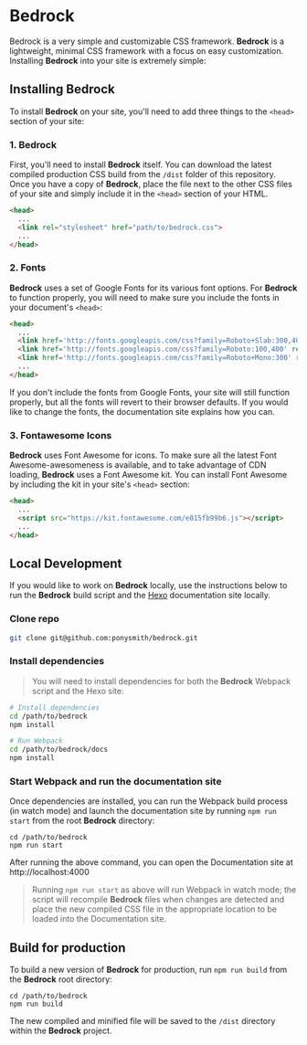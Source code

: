 # Bedrock
Bedrock is a very simple and customizable CSS framework. **Bedrock** is a lightweight, minimal CSS framework with a focus on easy customization. Installing **Bedrock** into your site is extremely simple:


## Installing Bedrock
To install **Bedrock** on your site, you'll need to add three things to the `<head>` section of your site:

### 1. Bedrock
First, you'll need to install **Bedrock** itself. You can download the latest compiled production CSS build from the `/dist` folder of this repository. Once you have a copy of **Bedrock**, place the file next to the other CSS files of your site and simply include it in the `<head>` section of your HTML.

```html
<head>
  ...
  <link rel="stylesheet" href="path/to/bedrock.css">
  ...
</head>
```


### 2. Fonts
**Bedrock** uses a set of Google Fonts for its various font options. For **Bedrock** to function properly, you will need to make sure you include the fonts in your document's `<head>`: 

```html
<head>
  ...
  <link href='http://fonts.googleapis.com/css?family=Roboto+Slab:300,400' rel='stylesheet' type='text/css' />
  <link href='http://fonts.googleapis.com/css?family=Roboto:100,400' rel='stylesheet' type='text/css' />
  <link href='http://fonts.googleapis.com/css?family=Roboto+Mono:300' rel='stylesheet' type='text/css' />
  ...
</head>
```

<div class="br-message br-theme-secondary">
If you don't include the fonts from Google Fonts, your site will still function properly, but all the fonts will revert to their browser defaults. If you would like to change the fonts, the documentation site explains how you can.
</div>


### 3. Fontawesome Icons
**Bedrock** uses Font Awesome for icons. To make sure all the latest Font Awesome-awesomeness is available, and to take advantage of CDN loading, **Bedrock** uses a Font Awesome kit. You can install Font Awesome by including the kit in your site's `<head>` section:

```html
<head>
  ...
  <script src="https://kit.fontawesome.com/e015fb99b6.js"></script>
  ...
</head>
```

## Local Development
If you would like to work on **Bedrock** locally, use the instructions below to run the **Bedrock** build script and the [Hexo](https://hexo.io/) documentation site locally.

### Clone repo
```bash
git clone git@github.com:ponysmith/bedrock.git
```

### Install dependencies
> You will need to install dependencies for both the **Bedrock** Webpack script and the Hexo site:

```bash
# Install dependencies
cd /path/to/bedrock
npm install

# Run Webpack
cd /path/to/bedrock/docs
npm install
```

### Start Webpack and run the documentation site
Once dependencies are installed, you can run the Webpack build process (in watch mode) and launch the documentation site by running `npm run start` from the root **Bedrock** directory:

```
cd /path/to/bedrock
npm run start
```

After running the above command, you can open the Documentation site at http://localhost:4000

> Running `npm run start` as above will run Webpack in watch mode; the script will recompile **Bedrock** files when changes are detected and place the new compiled CSS file in the appropriate location to be loaded into the Documentation site.

## Build for production
To build a new version of **Bedrock** for production, run `npm run build` from the **Bedrock** root directory:

```
cd /path/to/bedrock
npm run build
```

The new compiled and minified file will be saved to the `/dist` directory within the **Bedrock** project.